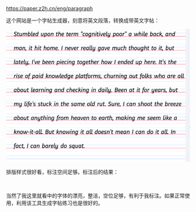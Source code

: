 https://paper.z2h.cn/eng/paragraph

这个网站是一个字帖生成器，刻意将英文段落，转换成带英文字帖：

![](./images/text.png)

排版样式很好看，标注空间足够。标注后的结果：

![]()

当然了我这里就看中的字体的漂亮，整洁，空位足够，有利于我标注。如果正常使用，利用该工具生成字帖练习也是很好的。